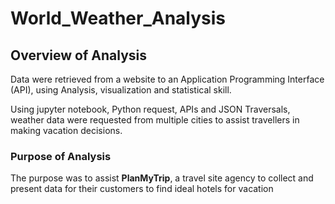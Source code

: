 # World_Weather_Analysis

## Overview of Analysis

Data were retrieved from a website to an Application Programming Interface (API), using Analysis, visualization and statistical skill.

Using jupyter notebook, Python request, APIs and JSON Traversals, weather data were requested from multiple cities to assist travellers in making vacation decisions.

### Purpose of Analysis

The purpose was to assist **PlanMyTrip**, a travel site agency to collect and present data for their customers to find ideal hotels for vacation